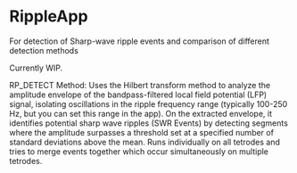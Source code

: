 # RippleApp
For detection of Sharp-wave ripple events and comparison of different detection methods

Currently WIP. 

RP_DETECT Method: Uses the Hilbert transform method to analyze the amplitude envelope of the bandpass-filtered local field potential (LFP) signal, isolating oscillations in the ripple frequency range (typically 100-250 Hz, but you can set this range in the app). On the extracted envelope, it identifies potential sharp wave ripples (SWR Events) by detecting segments where the amplitude surpasses a threshold set at a specified number of standard deviations above the mean. Runs individually on all tetrodes and tries to merge events together which occur simultaneously on multiple tetrodes. 
